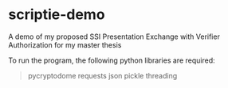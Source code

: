 # scriptie-demo
A demo of my proposed SSI Presentation Exchange with Verifier Authorization for my master thesis

To run the program, the following python libraries are required:
> pycryptodome
> requests
> json
> pickle
> threading


